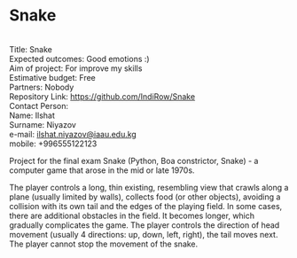 # Snake
<br>Title: Snake
<br>Expected outcomes: Good emotions :)
<br>Aim of project: For improve my skills
<br>Estimative budget: Free
<br>Partners: Nobody
<br>Repository Link: https://github.com/IndiRow/Snake
<br>Contact Person: <br>Name:    Ilshat
                <br>Surname: Niyazov
                <br>e-mail: ilshat.niyazov@iaau.edu.kg
                <br>mobile: +996555122123

Project for the final exam
Snake (Python, Boa constrictor, Snake) - a computer game that arose in the mid or late 1970s.

The player controls a long, thin existing, resembling view that crawls along a plane (usually limited by walls), collects food (or other objects), avoiding a collision with its own tail and the edges of the playing field. In some cases, there are additional obstacles in the field. It becomes longer, which gradually complicates the game. The player controls the direction of head movement (usually 4 directions: up, down, left, right), the tail moves next. The player cannot stop the movement of the snake.
